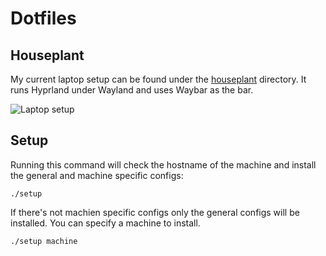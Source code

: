 # Dotfiles

## Houseplant
My current laptop setup can be found under the [houseplant](houseplant/)
directory. It runs Hyprland under Wayland and uses Waybar as the bar.

![Laptop setup](images/houseplant.png)

## Setup
Running this command will check the hostname of the machine and install the
general and machine specific configs:
```shell
./setup
```

If there's not machien specific configs only the general configs will be
installed. You can specify a machine to install.
```shell
./setup machine
```
